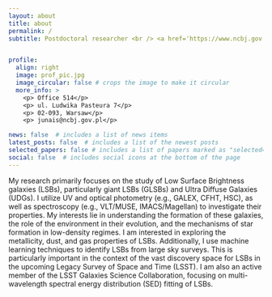 ```yaml
---
layout: about
title: about
permalink: /
subtitle: Postdoctoral researcher <br /> <a href='https://www.ncbj.gov.pl/en/bp4'>NCBJ, Poland</a> <br /> <hr>


profile:
  align: right
  image: prof_pic.jpg
  image_circular: false # crops the image to make it circular
  more_info: >
    <p> Office 514</p>
    <p> ul. Ludwika Pasteura 7</p>
    <p> 02-093, Warsaw</p>
    <p> junais@ncbj.gov.pl</p>

news: false  # includes a list of news items
latest_posts: false  # includes a list of the newest posts
selected_papers: false # includes a list of papers marked as "selected={true}"
social: false  # includes social icons at the bottom of the page
---
```

<!-- I am interested in studying low surface brightness galaxies (LSBs). Their formation and evolution are still debated questions in the extragalactic community. I use observational data (UV, optical) of LSBs, in combination with galaxy evolution models to constrain their properties (e.g., star formation, environmental interactions). During my postdoc at NCBJ, I am working with the ASTROdust group (led by Katarzyna Małek) to characterize the dust attenuation in a large sample of galaxies observed by Herschel. I am also an active member of the LSST Galaxies Science Collaboration, with a special focus on low surface brightness science. -->

My research primarily focuses on the study of Low Surface Brightness galaxies (LSBs), particularly giant LSBs (GLSBs) and Ultra Diffuse Galaxies (UDGs). I utilize UV and optical photometry (e.g., GALEX, CFHT, HSC), as well as spectroscopy (e.g., VLT/MUSE, IMACS/Magellan) to investigate their properties. My interests lie in understanding the formation of these galaxies, the role of the environment in their evolution, and the mechanisms of star formation in low-density regimes. I am interested in exploring the metallicity, dust, and gas properties of LSBs. Additionally, I use machine learning techniques to identify LSBs from large sky surveys. This is particularly important in the context of the vast discovery space for LSBs in the upcoming Legacy Survey of Space and Time (LSST). I am also an active member of the LSST Galaxies Science Collaboration, focusing on multi-wavelength spectral energy distribution (SED) fitting of LSBs.
